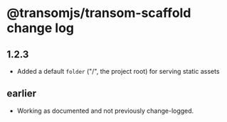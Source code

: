 # @transomjs/transom-scaffold change log

## 1.2.3
- Added a default `folder` ("/", the project root) for serving static assets

## earlier
- Working as documented and not previously change-logged.